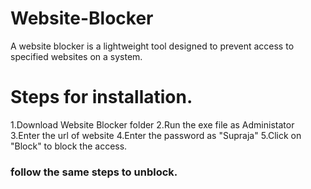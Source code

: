 # Website-Blocker
A website blocker is a lightweight tool designed to prevent access to specified websites on a system.

# Steps for installation.
1.Download Website Blocker folder
2.Run the exe file as Administator
3.Enter the url of website
4.Enter the password as "Supraja"
5.Click on "Block" to block the access.

 ### follow the same steps to unblock.
